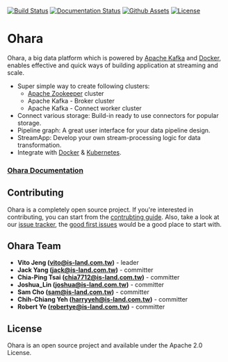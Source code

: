 [![Build Status](https://builds.is-land.com.tw/buildStatus/icon?job=PostCommit-OHARA)](https://builds.is-land.com.tw/job/PostCommit-OHARA/)
[![Documentation Status](https://readthedocs.org/projects/ohara/badge/?version=latest)](https://ohara.readthedocs.io/en/latest/?badge=latest)
[![Github Assets](https://img.shields.io/badge/download-assets-brightgreen.svg)](https://github.com/oharastream/ohara/releases)
[![License](https://img.shields.io/badge/License-Apache%202.0-blue.svg)](https://opensource.org/licenses/Apache-2.0)

# Ohara

Ohara, a big data platform which is powered by [Apache Kafka](https://kafka.apache.org/) and [Docker](https://www.docker.com/), 
enables effective and quick ways of building application at streaming and scale.

* Super simple way to create following clusters:
  * [Apache Zookeeper](https://zookeeper.apache.org/) cluster
  * Apache Kafka - Broker cluster
  * Apache Kafka - Connect worker cluster
* Connect various storage: Build-in ready to use connectors for popular storage.
* Pipeline graph: A great user interface for your data pipeline design.
* StreamApp: Develop your own stream-processing logic for data transformation.
* Integrate with [Docker](https://www.docker.com/) & [Kubernetes](https://kubernetes.io/).

### [Ohara Documentation](https://ohara.readthedocs.io/en/0.7/)


## Contributing

Ohara is a completely open source project. If you're interested in contributing, you can start from the [contrubting guide](https://ohara.readthedocs.io/en/latest/contributing.html). Also, take a look at our [issue tracker](https://github.com/oharastream/ohara/issues), the [good first issues](https://github.com/oharastream/ohara/issues?q=is%3Aissue+is%3Aopen+label%3A%22good+first+issue%22) would be a good place to start with.


## Ohara Team

- **Vito Jeng (vito@is-land.com.tw)** - leader
- **Jack Yang (jack@is-land.com.tw)** - committer
- **Chia-Ping Tsai (chia7712@is-land.com.tw)** - committer
- **Joshua_Lin (joshua@is-land.com.tw)** - committer
- **Sam Cho (sam@is-land.com.tw)** - committer
- **Chih-Chiang Yeh (harryyeh@is-land.com.tw)** - committer
- **Robert Ye (robertye@is-land.com.tw)** - committer


## License

Ohara is an open source project and available under the Apache 2.0 License.
